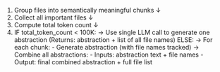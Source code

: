1. Group files into semantically meaningful chunks
   ↓
2. Collect all important files
   ↓
3. Compute total token count
   ↓
4. IF total_token_count < 100K:
   → Use single LLM call to generate one abstraction
   (Returns: abstraction + list of all file names)
   ELSE:
   → For each chunk: - Generate abstraction (with file names tracked)
   → Combine all abstractions: - Inputs: abstraction text + file names - Output: final combined abstraction + full file list
